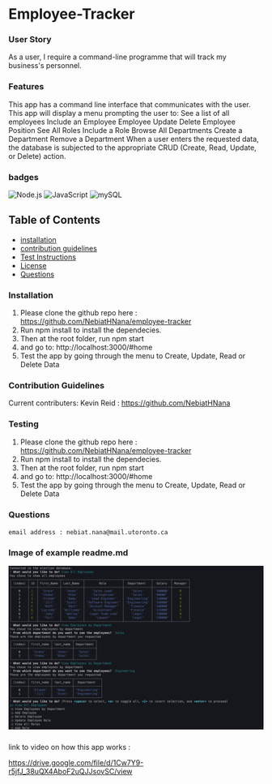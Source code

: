 # Employee-Tracker

### User Story
As a user, I require a command-line programme that will track my business's personnel. 
### Features
This app has a command line interface that communicates with the user.
This app will display a menu prompting the user to:
See a list of all employees
Include an Employee
Employee Update Delete Employee Position
See All Roles
Include a Role
Browse All Departments
Create a Department Remove a Department
When a user enters the requested data, the database is subjected to the appropriate CRUD (Create, Read, Update, or Delete) action.

### badges
![Node.js](https://img.shields.io/badge/Nodejs-License-blue)
![JavaScript](https://img.shields.io/badge/JavaScript-License-yellowgreen)
![mySQL](https://img.shields.io/badge/mySQL-License-lightgrey)

## Table of Contents

- [installation](#installation)
- [contribution guidelines](#contribution)
- [Test Instructions](#testing)
- [License](#license)
- [Questions](#questions)

### Installation
1. Please clone the github repo here :
https://github.com/NebiatHNana/employee-tracker
2. Run npm install to install the dependecies.
3. Then at the root folder, run npm start 
4. and go to: http://localhost:3000/#home
5. Test the app by going through the menu to Create, Update, Read or Delete Data


### Contribution Guidelines
Current contributers:
Kevin Reid : https://github.com/NebiatHNana<br />

### Testing
1. Please clone the github repo here :
https://github.com/NebiatHNana/employee-tracker
2. Run npm install to install the dependecies.
3. Then at the root folder, run npm start 
4. and go to: http://localhost:3000/#home
5. Test the app by going through the menu to Create, Update, Read or Delete Data

### Questions
    email address : nebiat.nana@mail.utoronto.ca


### Image of example readme.md

<img src="./Employee_Manger_screenshot.png" alt="Getting started">



### 
link to video on how this app works :

https://drive.google.com/file/d/1Cw7Y9-r5jfJ_38uQX4AboF2uQJJsovSC/view
